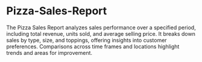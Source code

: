 # Pizza-Sales-Report
The Pizza Sales Report analyzes sales performance over a specified period, including total revenue, units sold, and average selling price. It breaks down sales by type, size, and toppings, offering insights into customer preferences. Comparisons across time frames and locations highlight trends and areas for improvement.
